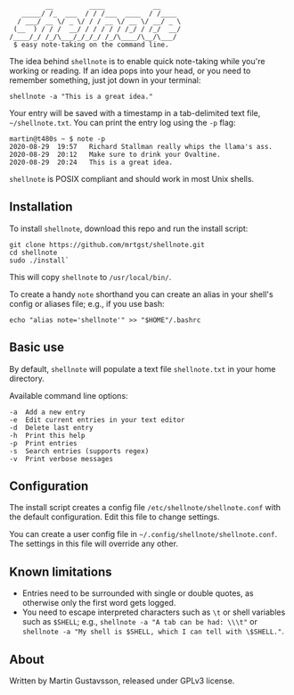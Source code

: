 	         __         ____            __
	   _____/ /_  ___  / / /___  ____  / /____
	  / ___/ __ \/ _ \/ / / __ \/ __ \/ __/ _ \
	 (__  ) / / /  __/ / / / / / /_/ / /_/  __/
	/____/_/ /_/\___/_/_/_/ /_/\____/\__/\___/
	 $ easy note-taking on the command line.

The idea behind `shellnote` is to enable quick note-taking while you're working or reading. If an idea pops into your head, or you need to remember something, just jot down in your terminal:

`shellnote -a "This is a great idea."`

Your entry will be saved with a timestamp in a tab-delimited text file, `~/shellnote.txt`. You can print the entry log using the `-p` flag:

	martin@t480s ~ $ note -p
	2020-08-29  19:57	Richard Stallman really whips the llama's ass.
	2020-08-29  20:12	Make sure to drink your Ovaltine.
	2020-08-29  20:24	This is a great idea.

`shellnote` is POSIX compliant and should work in most Unix shells.

## Installation

To install `shellnote`, download this repo and run the install script: 

```
git clone https://github.com/mrtgst/shellnote.git
cd shellnote
sudo ./install`
``` 

This will copy `shellnote` to `/usr/local/bin/`.

To create a handy `note` shorthand you can create an alias in your shell's config or aliases file; e.g., if you use bash:

```
echo "alias note='shellnote'" >> "$HOME"/.bashrc
```

## Basic use

By default, `shellnote` will populate a text file `shellnote.txt` in your home directory. 

Available command line options:

	-a	Add a new entry
	-e	Edit current entries in your text editor
	-d	Delete last entry
	-h	Print this help
	-p	Print entries
	-s	Search entries (supports regex)
	-v	Print verbose messages

## Configuration

The install script creates a config file `/etc/shellnote/shellnote.conf` with the default configuration. Edit this file to change settings.

You can create a user config file in `~/.config/shellnote/shellnote.conf`. The settings in this file will override any other.

## Known limitations 

* Entries need to be surrounded with single or double quotes, as otherwise only the first word gets logged.
* You need to escape interpreted characters such as `\t` or shell variables such as `$SHELL`; e.g., `shellnote -a "A tab can be had: \\\t"` or `shellnote -a "My shell is $SHELL, which I can tell with \$SHELL."`.

## About
Written by Martin Gustavsson, released under GPLv3 license. 

